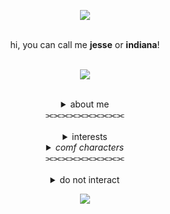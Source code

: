 <div align="center">
  
![](https://komarev.com/ghpvc/?username=jinkmaan&colour=75dc64&label=loyal+followers&base=3645004)

</div>
<br>
<div align="center">hi, you can call me <b>jesse</b> or <b>indiana</b>!</div>
<br>
<div align="center">
  
  ![](https://files.catbox.moe/xe3kt4.png) </div>
  
<br>
<div align="center"><details>
  <summary>about me</summary>
  15 years old, autism & adhd, INFP
  <br> he/they, please don't use she/her
  <br> c+h always appreciated but don't cover me
</details></div>

<div align="center">
⫘⫘⫘⫘⫘⫘⫘⫘⫘⫘<br>  
</div>
<br>
<div align="center"><details>
  <summary>interests</summary>
  <b><ins>breaking bad</ins></b>
  <br><b><ins>superstore</ins></b>
  <br>the walking dead
  <br>FNAF
  <br>cookie run:kingdom
  <br>trollhunters
  <br>dandy's world
  <br>wings of fire
  <br>TADC
  <br>zelda (botw & totk)
</details></div>
<div align="center"><details>
  <summary><i>comf characters</i></summary>
jesse pinkman, amy sosa & jonah simms, daryl dixon,
  <br>white lily cookie & pure vanilla cookie
</details></div>

<div align="center">
⫘⫘⫘⫘⫘⫘⫘⫘⫘⫘<br>  
</div>
<br>
<div align="center"><details>
  <summary>do not interact</summary>
  general criteria
  <br>darkshippers, proshippers
  <br>-
  <br>vivziepop supporters/defenders
  <br><i>hazbin hotel/helluva boss fans on thin ice</i>
</details></div>
<div align="center">

![](https://files.catbox.moe/be6hcf.webp)

</div>
